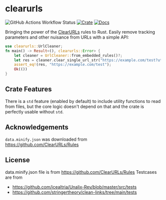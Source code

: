 # clearurls

![GitHub Actions Workflow Status](https://img.shields.io/github/actions/workflow/status/jendrikw/clearurls/rust.yml)
[![Crate](https://img.shields.io/crates/v/clearurls.svg)](https://crates.io/crates/clearurls)
[![Docs](https://docs.rs/clearurls/badge.svg)](https://docs.rs/clearurls)

Bringing the power of the [ClearURLs](https://clearurls.xyz/) rules to Rust.
Easily remove tracking parameters and other nuisance from URLs with a simple API:

```rust
use clearurls::UrlCleaner;
fn main() -> Result<(), clearurls::Error> {
    let cleaner = UrlCleaner::from_embedded_rules()?;
    let res = cleaner.clear_single_url_str("https://example.com/test?utm_source=abc")?;
    assert_eq!(res, "https://example.com/test");
    Ok(())
}
```


## Crate Features

There is a `std` feature (enabled by default) to include utility functions to read from files,
but the core logic doesn't depend on that and the crate is perfectly usable without `std`.

## Acknowledgements
`data.minify.json` was downloaded from <https://github.com/ClearURLs/Rules>


## License

data.minify.json file is from <https://github.com/ClearURLs/Rules>
Testcases are from

- <https://github.com/icealtria/Unalix-Rev/blob/master/src/tests>
- <https://github.com/stringertheory/clean-links/tree/main/tests>
